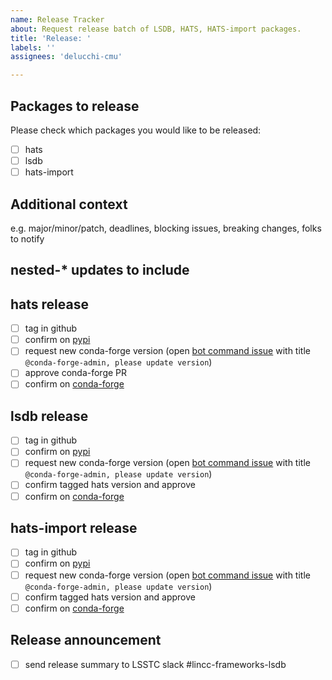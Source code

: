 ```yaml
---
name: Release Tracker
about: Request release batch of LSDB, HATS, HATS-import packages.
title: 'Release: '
labels: ''
assignees: 'delucchi-cmu'

---
```



## Packages to release

Please check which packages you would like to be released:

- [ ] hats
- [ ] lsdb
- [ ] hats-import

## Additional context

e.g. major/minor/patch, deadlines, blocking issues, breaking changes, folks to notify

## nested-* updates to include

<!-- DON'T EDIT BELOW HERE -->



<!-- ================= -->
<!-- PROCESS CHECKLIST -->
<!-- ================= -->

## hats release

- [ ] tag in github
- [ ] confirm on [pypi](https://pypi.org/manage/project/hats/releases/)
- [ ] request new conda-forge version (open [bot command issue](https://github.com/conda-forge/hats-feedstock/issues/) with title `@conda-forge-admin, please update version`)
- [ ] approve conda-forge PR
- [ ] confirm on [conda-forge](https://anaconda.org/conda-forge/hats)

## lsdb release

- [ ] tag in github
- [ ] confirm on [pypi](https://pypi.org/manage/project/lsdb/releases/)
- [ ] request new conda-forge version (open [bot command issue](https://github.com/conda-forge/lsdb-feedstock/issues/) with title `@conda-forge-admin, please update version`)
- [ ] confirm tagged hats version and approve
- [ ] confirm on [conda-forge](https://anaconda.org/conda-forge/lsdb)

## hats-import release

- [ ] tag in github
- [ ] confirm on [pypi](https://pypi.org/manage/project/hats-import/releases/)
- [ ] request new conda-forge version (open [bot command issue](https://github.com/conda-forge/hats-import-feedstock/issues/) with title `@conda-forge-admin, please update version`)
- [ ] confirm tagged hats version and approve
- [ ] confirm on [conda-forge](https://anaconda.org/conda-forge/hats-import)

## Release announcement

- [ ] send release summary to LSSTC slack #lincc-frameworks-lsdb
